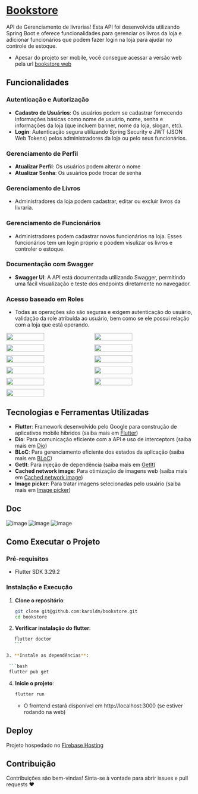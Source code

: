 # [Bookstore](https://bookstore-636f3.web.app/)

API de Gerenciamento de livrarias! Esta API foi desenvolvida utilizando Spring Boot e oferece funcionalidades para gerenciar os livros da loja e adicionar funcionários que podem fazer login na loja para ajudar no controle de estoque.

- Apesar do projeto ser mobile, você consegue acessar a versão web pela url [bookstore web](https://bookstore-636f3.web.app/)

## Funcionalidades

### Autenticação e Autorização
- **Cadastro de Usuários**: Os usuários podem se cadastrar fornecendo informações básicas como nome de usuário, nome, senha e informações da loja (que incluem banner, nome da loja, slogan, etc).
- **Login**: Autenticação segura utilizando Spring Security e JWT (JSON Web Tokens) pelos administradores da loja ou pelo seus funcionários.

### Gerenciamento de Perfil
- **Atualizar Perfil**: Os usuários podem alterar o nome
- **Atualizar Senha**: Os usuários pode trocar de senha

### Gerenciamento de Livros
- Administradores da loja podem cadastrar, editar ou excluir livros da livraria.

### Gerenciamento de Funcionários
- Administradores podem cadastrar novos funcionários na loja. Esses funcionários tem um login próprio e poodem visulizar os livros e controler o estoque.

### Documentação com Swagger
- **Swagger UI**: A API está documentada utilizando Swagger, permitindo uma fácil visualização e teste dos endpoints diretamente no navegador.

### Acesso baseado em Roles
- Todas as operações são são seguras e exigem autenticação do usuário, validação da role atribuída ao usuário, bem como se ele possui relação com a loja que está operando.

<div style="display: flex; flex-wrap: wrap; gap: 10px;">
  <img src="/assets/image-1.png" width="45%">
  <img src="/assets/image-2.png" width="45%">
  <img src="/assets/image-3.png" width="45%">
  <img src="/assets/image-4.png" width="45%">
  <img src="/assets/image-5.png" width="45%">
  <img src="/assets/image-6.png" width="45%">
  <img src="/assets/image-7.png" width="45%">
  <img src="/assets/image-8.png" width="45%">
  <img src="/assets/image-9.png" width="45%">
  <img src="/assets/image-10.png" width="45%">
  <img src="/assets/image-11.png" width="45%">
</div>

## Tecnologias e Ferramentas Utilizadas

- **Flutter**: Framework desenvolvido pelo Google para construção de aplicativos mobile híbridos (saiba mais em [Flutter](https://flutter.dev/))
- **Dio**: Para comunicação eficiente com a API e uso de interceptors (saiba mais em [Dio](https://pub.dev/packages/dio))
- **BLoC**: Para gerenciamento eficiente dos estados da aplicação (saiba mais em [BLoC](https://pub.dev/packages/flutter_bloc))
- **GetIt**: Para injeção de dependência (saiba mais em [GetIt](https://pub.dev/packages/get_it))
- **Cached network image**: Para otimização de imagens web (saiba mais em [Cached network image](https://pub.dev/packages/cached_network_image))
- **Image picker**: Para tratar imagens selecionadas pelo usuário (saiba mais em [Image picker](https://pub.dev/packages/image_picker))

## Doc
![image](https://github.com/user-attachments/assets/c532349b-b33c-45ec-a83e-8dfa1d07fed7)
![image](https://github.com/user-attachments/assets/5f4d7ae0-4819-4302-a859-719762601161)
![image](https://github.com/user-attachments/assets/73d9e983-76ff-48ab-b81f-4ab3a5eccd35)

## Como Executar o Projeto

### Pré-requisitos

- Flutter SDK 3.29.2

### Instalação e Execução

1. **Clone o repositório**:

   ```bash
   git clone git@github.com:karoldm/bookstore.git
   cd bookstore
   ```
   
2. **Verificar instalação do flutter**:

  ```bash
     flutter doctor
     ```

3. **Instale as dependências**:

   ```bash
   flutter pub get
   ```

4. **Inicie o projeto**:
   
   ```bash
   flutter run
   ```
   - O frontend estará disponível em http://localhost:3000 (se estiver rodando na web)


## Deploy

Projeto hospedado no [Firebase Hosting](https://firebase.google.com/docs/hosting?hl=pt-br)

## Contribuição

Contribuições são bem-vindas! Sinta-se à vontade para abrir issues e pull requests ❤️
